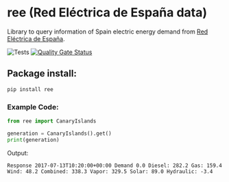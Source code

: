 # ree (Red Eléctrica de España data)
Library to query information of Spain  electric energy demand from [Red Eléctrica de España](https://demanda.ree.es).

![Tests](https://github.com/hectorespert/ree/workflows/Tests/badge.svg) [![Quality Gate Status](https://sonarcloud.io/api/project_badges/measure?project=hectorespert_ree&metric=alert_status)](https://sonarcloud.io/dashboard?id=hectorespert_ree)

## Package install:

```bash
pip install ree
```

### Example Code:

```python
from ree import CanaryIslands

generation = CanaryIslands().get()
print(generation)
```
Output:

```
Response 2017-07-13T10:20:00+00:00 Demand 0.0 Diesel: 282.2 Gas: 159.4 Wind: 48.2 Combined: 338.3 Vapor: 329.5 Solar: 89.0 Hydraulic: -3.4
```

